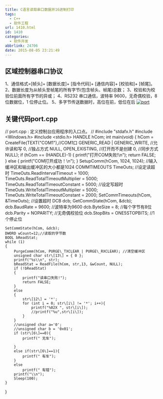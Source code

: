 ```yaml
---
title: C语言读取串口数据并16进制打印
tags:
  - C++
  - 软件工程
url: 1410.html
id: 1410
categories:
  - 软件开发
abbrlink: 24706
date: 2015-08-05 23:21:49
---
```


区域控制器串口协议
---------

1、通信格式=\[帧头\]+ \[数据长度\]+ \[指令代码\]+ \[通信内容\]+ \[校验和\]+ \[帧尾\]。 2、数据长度为从帧头至帧尾的所有字节(包含帧头、帧尾)总数； 3、校验和为校验位前面所有字节的异或； 4、RS232 串口通信，波特率 9600，无奇偶校验，8 位数据位，1 位停止位。 5、多字节传送数据时，高位在前，低位在后 [![port](http://baiyuan.wang/wp-content/uploads/2015/08/port.jpg)](http://baiyuan.wang/wp-content/uploads/2015/08/port.jpg)

关键代码port.cpp
------------

// port.cpp : 定义控制台应用程序的入口点。
//
#include "stdafx.h"
#include <Windows.h>
#include <stdio.h>
HANDLE hCom;
int main(void)
{
	hCom = CreateFile(TEXT("COM1"),//COM1口
		GENERIC\_READ | GENERIC\_WRITE, //允许读和写
		0, //独占方式
		NULL,
		OPEN_EXISTING, //打开而不是创建
		0, //同步方式
		NULL);
	if (hCom == (HANDLE)-1)
	{
		printf("打开COM失败!\\n");
		return FALSE;
	}
	else
	{
		printf("COM打开成功！\\n");
	}
	SetupComm(hCom, 1024, 1024); //输入缓冲区和输出缓冲区的大小都是1024
	COMMTIMEOUTS TimeOuts;
	//设定读超时
	TimeOuts.ReadIntervalTimeout = 1000;
	TimeOuts.ReadTotalTimeoutMultiplier = 5000;
	TimeOuts.ReadTotalTimeoutConstant = 5000;
	//设定写超时
	TimeOuts.WriteTotalTimeoutMultiplier = 5000;
	TimeOuts.WriteTotalTimeoutConstant = 2000;
	SetCommTimeouts(hCom, &TimeOuts); //设置超时
	DCB dcb;
	GetCommState(hCom, &dcb);
	dcb.BaudRate = 9600; //波特率为9600
	dcb.ByteSize = 8; //每个字节有8位
	dcb.Parity = NOPARITY; //无奇偶校验位
	dcb.StopBits = ONE5STOPBITS; //1个停止位
	
	SetCommState(hCom, &dcb);
	DWORD wCount=12;//读取的字节数
	BOOL bReadStat;
	while (1)
	{
		PurgeComm(hCom, PURGE\_TXCLEAR | PURGE\_RXCLEAR); //清空缓冲区
		unsigned char str\[13\] = { 0 };
		printf("%s\\n", str);
		bReadStat = ReadFile(hCom, str,13, &wCount, NULL);
		if (!bReadStat)
		{
			printf("读串口失败!");
			return FALSE;
		}
		else
		{
			str\[12\] = '*';
			for (int i = 0; str\[i\] != '*'; i++){
				printf("%02X ", str\[i\]);
				//printf("%u",str\[i\]);
			}
		}
		//unsigned char a='0';
		//unsigned char b = '0x01';
		if (str\[6\]==0){
			printf(" 无车");

		}
		else if(str\[6\]==1){
			printf(" 有车");
		}
		else
			printf(" 有错");
		printf("\\n");
		Sleep(100);
	}
}